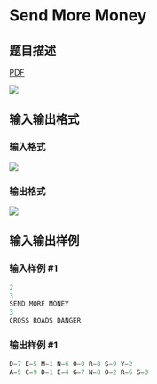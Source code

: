 # Send More Money

## 题目描述

[problemUrl]: https://uva.onlinejudge.org/index.php?option=com_onlinejudge&Itemid=8&category=19&page=show_problem&problem=1723

[PDF](https://uva.onlinejudge.org/external/107/p10782.pdf)

![](https://cdn.luogu.com.cn/upload/vjudge_pic/UVA10782/16ba36952520aa0c17a606d5336ebd61e991a4b9.png)

## 输入输出格式

### 输入格式

![](https://cdn.luogu.com.cn/upload/vjudge_pic/UVA10782/a7655032f1048f434a7b8679c966dea910c4a161.png)

### 输出格式

![](https://cdn.luogu.com.cn/upload/vjudge_pic/UVA10782/5cdbbc31197529541c0d8b74bfd78a40481b1286.png)

## 输入输出样例

### 输入样例 #1

```cpp
2
3
SEND MORE MONEY
3
CROSS ROADS DANGER
```


### 输出样例 #1

```cpp
D=7 E=5 M=1 N=6 O=0 R=8 S=9 Y=2
A=5 C=9 D=1 E=4 G=7 N=8 O=2 R=6 S=3
```


